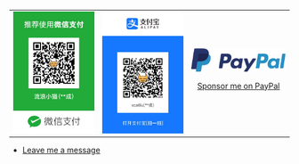 <table>
  <tr>
    <td><img width="256" src="wechat.jpg" /></td>
    <td><img width="256" src="alipay.jpg" /></td>
    <td><a href="https://www.paypal.me/xcatliu/"><img width="256" src="paypal.svg" /><p align="center">Sponsor me on PayPal</p></a></td>
  </tr>
</table>

- [Leave me a message](https://github.com/xcatliu/buy-me-a-coffee/issues/new)
